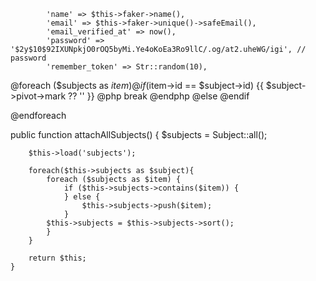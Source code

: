             'name' => $this->faker->name(),
            'email' => $this->faker->unique()->safeEmail(),
            'email_verified_at' => now(),
            'password' => '$2y$10$92IXUNpkjO0rOQ5byMi.Ye4oKoEa3Ro9llC/.og/at2.uheWG/igi', // password
            'remember_token' => Str::random(10),

@foreach ($subjects as $item)
    @if ($item->id == $subject->id)
        <td>
            {{  $subject->pivot->mark ?? '' }}
            @php
                break
            @endphp
        </td>
    @else
        <td>
        </td>
    @endif
    
@endforeach

public function attachAllSubjects()
    {
        $subjects = Subject::all();
        
        $this->load('subjects');

        foreach($this->subjects as $subject){
            foreach ($subjects as $item) {
                if ($this->subjects->contains($item)) {    
                } else {
                    $this->subjects->push($item);
                }
            $this->subjects = $this->subjects->sort();
            }
        }

        return $this;
    }